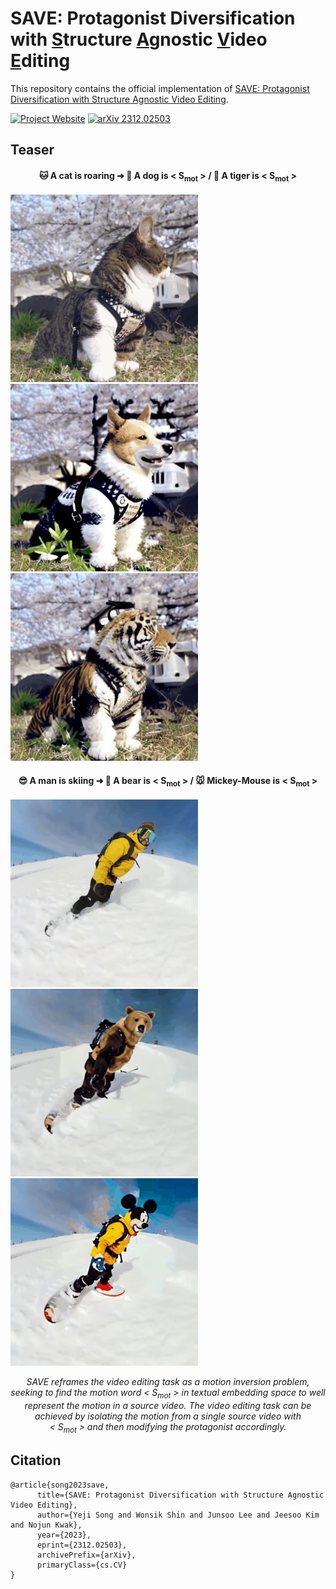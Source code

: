 # SAVE: Protagonist Diversification with <U>S</U>tructure <U>A</U>gnostic <U>V</U>ideo <U>E</U>diting

This repository contains the official implementation of 
[<U>SAVE: Protagonist Diversification with Structure Agnostic Video Editing</U>](https://arxiv.org/abs/2312.02503).

[![Project Website](https://img.shields.io/badge/Project-Website-orange)](https://ldynx.github.io/SAVE/)
[![arXiv 2312.02503](https://img.shields.io/badge/arXiv-2312.02503-red)](https://arxiv.org/abs/2312.02503)


## Teaser
<h4 align="center"> 🐱 A cat is roaring ➜ 🐶 A dog is < S<sub>mot</sub> > / 🐯 A tiger is < S<sub>mot</sub> > </h4>

<img src="assets/cat_flower/cat.gif" width="300" height="300"><img src="assets/cat_flower/Ours_dog.gif" width="300" height="300"><img src="assets/cat_flower/Ours_tiger.gif" width="300" height="300">

<h4 align="center"> 😎 A man is skiing ➜ 🐻 A bear is < S<sub>mot</sub> > / 🐭 Mickey-Mouse is < S<sub>mot</sub> > </h4>

<img src="assets/man-skiing/man-skiing.gif" width="300" height="300"><img src="assets/man-skiing/Ours_bear.gif" width="300" height="300"><img src="assets/man-skiing/Ours_Mickey-Mouse.gif" width="300" height="300">

<p align="center">
<em>SAVE reframes the video editing task as a motion inversion problem, seeking to find the motion word < S<sub>mot</sub> > in textual embedding space to well represent the motion in a source video. The video editing task can be achieved by isolating the motion from a single source video with </br> < S<sub>mot</sub> > and then modifying the protagonist accordingly.</em>
</p>

## Citation

```
@article{song2023save,
      title={SAVE: Protagonist Diversification with Structure Agnostic Video Editing}, 
      author={Yeji Song and Wonsik Shin and Junsoo Lee and Jeesoo Kim and Nojun Kwak},
      year={2023},
      eprint={2312.02503},
      archivePrefix={arXiv},
      primaryClass={cs.CV}
}
```
